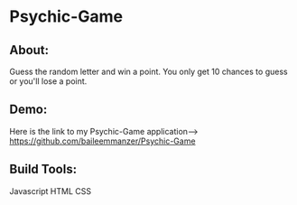 # Psychic-Game

## About:
Guess the random letter and win a point. You only get 10 chances to guess or you'll lose a point. 

## Demo:
Here is the link to my Psychic-Game application--> https://github.com/baileemmanzer/Psychic-Game

## Build Tools: 
Javascript
HTML
CSS
